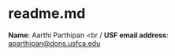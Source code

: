 # readme.md

**Name**:  Aarthi Parthipan <br /
**USF email address**:  aparthipan@dons.usfca.edu <br />
